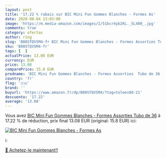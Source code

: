 ```yaml
---
layout: post
title: '17.22 % rabais sur BIC Mini Fun Gommes Blanches - Formes As'
date: 2020-08-04 13:03:00
image: 'https://m.media-amazon.com/images/I/51bcr4yb2KL._SL400_.jpg'
comments: true
category: ofertas
author: ring
slug: 'B00STQV5M4-fr BIC Mini Fun Gommes Blanches - Formes Assorties Tubo de 36'
sku: 'B00STQV5M4-fr'
tags: [  ]
actualPrice: 13.08 EUR
currency: EUR
price: 13.08
comparePrice: 15.8 EUR
prodname: 'BIC Mini Fun Gommes Blanches - Formes Assorties  Tubo de 36'
country: 'fr'
flag: '🇫🇷'
brand: ''
buyurl: 'https://www.amazon.fr/dp/B00STQV5M4/?tag=tolees0d-21'
descuento: '17.22'
average: '13.08'
---
```


Vous avez [BIC Mini Fun Gommes Blanches - Formes Assorties  Tubo de 36](https://www.amazon.fr/dp/B00STQV5M4/?tag=tolees0d-21)  à  17.22 % de réduction, prix final  13.08 EUR (original: 15.8 EUR) ici:

[![BIC Mini Fun Gommes Blanches - Formes As](https://m.media-amazon.com/images/I/51bcr4yb2KL._SL400_.jpg)](https://www.amazon.fr/dp/B00STQV5M4/?tag=tolees0d-21)

ℹ️:


[🛒 Achetez-le maintenant!!](https://www.amazon.fr/dp/B00STQV5M4/?tag=tolees0d-21)
